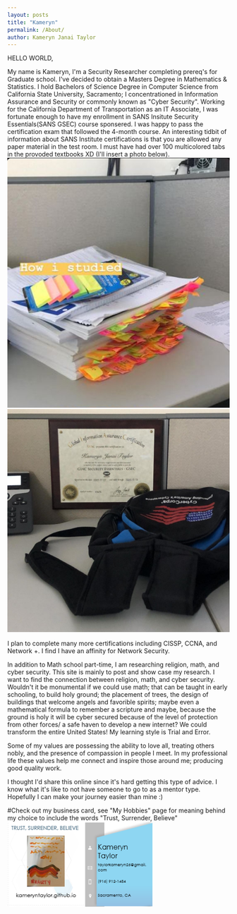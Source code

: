 ```yaml
---
layout: posts
title: "Kameryn"
permalink: /About/
author: Kameryn Janai Taylor
---
```

HELLO WORLD,

My name is Kameryn, I'm a Security Researcher completing prereq's for Graduate school. I've decided to obtain a Masters Degree in Mathematics & Statistics. I hold Bachelors of Science Degree in Computer Science from California State University, Sacramento; I concentrationed in Information Assurance and Security or commonly known as "Cyber Security". Working for the California Department of Transportation as an IT Associate, I was fortunate enough to have my enrollment in SANS Insitute Security Essentials(SANS GSEC) course sponsered. I was happy to pass the certification exam that followed the 4-month course. An interesting tidbit of information about SANS Institute certifications is that you are allowed any paper material in the test room. I must have had over 100 multicolored tabs in the provoded textbooks XD (I'll insert a photo below).
![gsecmaterials](/assets/gsec_study_materials.jpg) ![gseccertification](/assets/gsec_certification.jpg)

I plan to complete many more certifications including CISSP, CCNA, and Network +. I find I have an affinity for Network Security. 

In addition to Math school part-time, I am researching religion, math, and cyber security. This site is mainly to post and show case my research. I want to find the connection between religion, math, and cyber security. Wouldn't it be monumental if we could use math; that can be taught in early schooling, to build holy ground; the placement of trees, the design of buildings that welcome angels and favorible spirits; maybe even a mathematical formula to remember a scripture and maybe, because the ground is holy it will be cyber secured because of the level of protection from other forces/ a safe haven to develop a new internet? We could transform the entire United States! My learning style is Trial and Error.

Some of my values are possessing the ability to love all, treating others nobly, and the presence of compassion in people I meet. In my professional life these values help me connect and inspire those around me; producing good quality work.

I thought I'd share this online since it's hard getting this type of advice. I know what it's like to not have someone to go to as a mentor type. Hopefully I can make your journey easier than mine :)  

#Check out my business card, see "My Hobbies" page for meaning behind my choice to include the words "Trust, Surrender, Believe"  
![businesscards](/assets/bc6.png)
